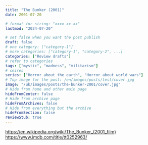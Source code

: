 ```yaml
---
title: "The Bunker (2001)"
date: 2001-07-20

# format for string: "xxxx-xx-xx"
lastmod: "2024-07-20"

# set false when you want the post publish
draft: false
# one category: ["category-1"]
# more categories: ["category-1", "category-2", ...]
categories: ["Review drafts"]
# refer to categories
tags: ["mystic", "madness", "militarism"]
# seires
series: ["Horror about the earth", "Horror about world wars"]
# Top image for the post: /en/images/posts/test/cover.jpg
image: "/uk/images/posts/the-bunker-2001/cover.jpg"
# Hide from home and other main page
hideFromCenter: false
# Hide from archive page
hideFromArchives: false
# Hide from everything but the archive
hideFromSection: false
reviewStub: true
---
```

https://en.wikipedia.org/wiki/The_Bunker_(2001_film)
https://www.imdb.com/title/tt0252963/
<!--more-->